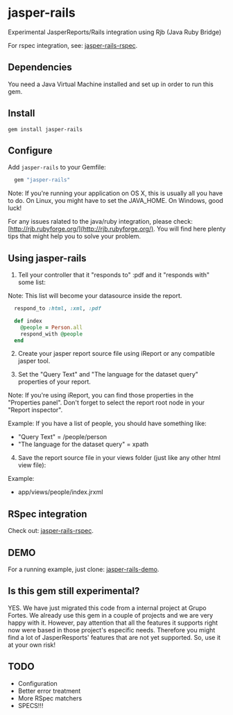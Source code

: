 # jasper-rails

Experimental JasperReports/Rails integration using Rjb (Java Ruby Bridge)

For rspec integration, see: [jasper-rails-rspec](http://github.com/fortesinformatica/jasper-rails-rspec).

## Dependencies

You need a Java Virtual Machine installed and set up in order to run this gem.

## Install

```
gem install jasper-rails
```

## Configure

Add `jasper-rails` to your Gemfile:

```ruby
  gem "jasper-rails"
```

Note: If you're running your application on OS X, this is usually all you have to do. On Linux, you might have
to set the JAVA_HOME. On Windows, good luck!

For any issues ralated to the java/ruby integration, please check: [http://rjb.rubyforge.org/](http://rjb.rubyforge.org/). You will find here plenty tips that might help you to solve your problem.

## Using jasper-rails

1) Tell your controller that it "responds to" :pdf and it "responds with" some list:

Note: This list will become your datasource inside the report.

```ruby
  respond_to :html, :xml, :pdf

  def index
    @people = Person.all
    respond_with @people
  end
```

2) Create your jasper report source file using iReport or any compatible jasper tool.

3) Set the "Query Text" and "The language for the dataset query" properties of your report. 

Note: If you're using iReport, you can find those properties in the "Properties panel". 
Don't forget to select the report root node in your "Report inspector".

Example: If you have a list of people, you should have something like:
* "Query Text" = /people/person
* "The language for the dataset query" = xpath

4) Save the report source file in your views folder (just like any other html view file):

Example:
 
* app/views/people/index.jrxml

## RSpec integration
Check out: [jasper-rails-rspec](http://github.com/fortesinformatica/jasper-rails-rspec).

## DEMO
For a running example, just clone: [jasper-rails-demo](http://github.com/fortesinformatica/jasper-rails-demo).

## Is this gem still experimental?
YES. We have just migrated this code from a internal project at Grupo Fortes. We already use this gem in a couple of projects and we are very happy with it.
However, pay attention that all the features it supports right now were based in those project's especific needs. Therefore you might find a lot of 
JasperResports' features that are not yet supported. So, use it at your own risk! 
   
## TODO
* Configuration
* Better error treatment
* More RSpec matchers
* SPECS!!!
